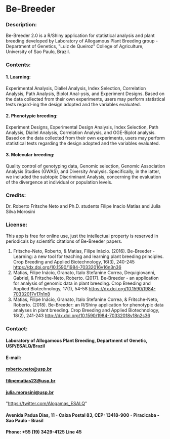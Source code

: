 # Be-Breeder

### Description: 

Be-Breeder 2.0 is a R/Shiny application for statistical analysis and plant breeding developed by Laboratory of Allogamous Plant Breeding group - Department of Genetics, "Luiz de Queiroz" College of Agriculture, University of Sao Paulo, Brazil.

### Contents: 

#### 1.	Learning:  
Experimental Analysis, Diallel Analysis, Index Selection, Correlation Analysis, Path Analysis, Biplot Anal-ysis, and Experiment Designs. Based on the data collected from their own experiments, users may perform statistical tests regard-ing the design adopted and the variables evaluated.
#### 2.	Phenotypic breeding: 
Experiment Designs, Experimental Design Analysis, Index Selection, Path Analysis, Diallel Analysis, Correlation Analysis, and GGE-Biplot analysis. Based on the data collected from their own experiments, users may perform statistical tests regarding the design adopted and the variables evaluated.
#### 3.	Molecular breeding: 
Quality control of genotyping data, Genomic selection, Genomic Association Analysis Studies (GWAS), and Diversity Analysis. Specifically, in the latter, we included the subtopic Discriminant Analysis, concerning the evaluation of the divergence at individual or population levels.

### Credits: 

Dr. Roberto Fritsche Neto and Ph.D. students Filipe Inacio Matias and Julia Silva Morosini

### License: 

This app is free for online use, just the intellectual property is reserved in periodicals by scientific citations of Be-Breeder papers.

1. Fritsche-Neto, Roberto, & Matias, Filipe Inácio. (2016). Be-Breeder - Learning: a new tool for teaching and learning plant breeding principles. Crop Breeding and Applied Biotechnology, 16(3), 240-245 https://dx.doi.org/10.1590/1984-70332016v16n3n36
2. Matias, Filipe Inácio, Granato, Italo Stefanine Correa, Dequigiovanni, Gabriel, & Fritsche-Neto, Roberto. (2017). Be-Breeder - an application for analysis of genomic data in plant breeding. Crop Breeding and Applied Biotechnology, 17(1), 54-58 https://dx.doi.org/10.1590/1984-70332017v17n1n8
3. Matias, Filipe Inácio, Granato, Italo Stefanine Correa, & Fritsche-Neto, Roberto. (2018).  Be-Breeder: an R/Shiny application for phenotypic data analyses in plant breeding. Crop Breeding and Applied Biotechnology, 18(2), 241-243 http://dx.doi.org/10.1590/1984-70332018v18n2s36

### Contact:

#### Laboratory of Allogamous Plant Breeding, Department of Genetic, USP/ESALQ/Brazil 

#### E-mail: 
#### roberto.neto@usp.br
#### filipematias23@usp.br
#### julia.morosini@usp.br
        
"https://twitter.com/Alogamas_ESALQ"

#### Avenida Padua Dias, 11 - Caixa Postal 83, CEP: 13418-900 - Piracicaba - Sao Paulo - Brasil

#### Phone: +55 (19) 3429-4125 Line 45




